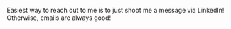 Easiest way to reach out to me is to just shoot me a message via LinkedIn! Otherwise, emails are always good!